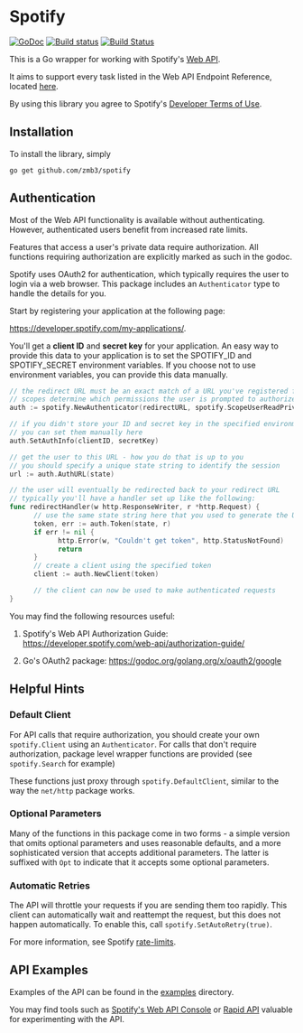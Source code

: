 
Spotify
=======

[![GoDoc](https://godoc.org/github.com/zmb3/spotify?status.svg)](http://godoc.org/github.com/zmb3/spotify)
[![Build status](https://ci.appveyor.com/api/projects/status/1nr9vv0jqq438nj2?svg=true)](https://ci.appveyor.com/project/zmb3/spotify)
[![Build Status](https://travis-ci.org/zmb3/spotify.svg)](https://travis-ci.org/zmb3/spotify)

This is a Go wrapper for working with Spotify's
[Web API](https://developer.spotify.com/web-api/).

It aims to support every task listed in the Web API Endpoint Reference,
located [here](https://developer.spotify.com/web-api/endpoint-reference/).

By using this library you agree to Spotify's
[Developer Terms of Use](https://developer.spotify.com/developer-terms-of-use/).

## Installation

To install the library, simply

`go get github.com/zmb3/spotify`

## Authentication

Most of the Web API functionality is available without authenticating.
However, authenticated users benefit from increased rate limits.

Features that access a user's private data require authorization.
All functions requiring authorization are explicitly marked as
such in the godoc.

Spotify uses OAuth2 for authentication, which typically requires the user to login
via a web browser.  This package includes an `Authenticator` type to handle the details for you.

Start by registering your application at the following page:

https://developer.spotify.com/my-applications/.

You'll get a __client ID__ and __secret key__ for your application.  An easy way to
provide this data to your application is to set the SPOTIFY_ID and SPOTIFY_SECRET
environment variables.  If you choose not to use environment variables, you can
provide this data manually.


````Go
// the redirect URL must be an exact match of a URL you've registered for your application
// scopes determine which permissions the user is prompted to authorize
auth := spotify.NewAuthenticator(redirectURL, spotify.ScopeUserReadPrivate)

// if you didn't store your ID and secret key in the specified environment variables,
// you can set them manually here
auth.SetAuthInfo(clientID, secretKey)

// get the user to this URL - how you do that is up to you
// you should specify a unique state string to identify the session
url := auth.AuthURL(state)

// the user will eventually be redirected back to your redirect URL
// typically you'll have a handler set up like the following:
func redirectHandler(w http.ResponseWriter, r *http.Request) {
      // use the same state string here that you used to generate the URL
      token, err := auth.Token(state, r)
      if err != nil {
            http.Error(w, "Couldn't get token", http.StatusNotFound)
            return
      }
      // create a client using the specified token
      client := auth.NewClient(token)

      // the client can now be used to make authenticated requests
}
````

You may find the following resources useful:

1. Spotify's Web API Authorization Guide:
https://developer.spotify.com/web-api/authorization-guide/

2. Go's OAuth2 package:
https://godoc.org/golang.org/x/oauth2/google


## Helpful Hints

### Default Client

For API calls that require authorization, you should create your own
`spotify.Client` using an `Authenticator`.  For calls that don't require authorization,
package level wrapper functions are provided (see `spotify.Search` for example)

These functions just proxy through `spotify.DefaultClient`, similar to the way
the `net/http` package works.

### Optional Parameters

Many of the functions in this package come in two forms - a simple version that
omits optional parameters and uses reasonable defaults, and a more sophisticated
version that accepts additional parameters.  The latter is suffixed with `Opt`
to indicate that it accepts some optional parameters.

### Automatic Retries

The API will throttle your requests if you are sending them too rapidly. This client can automatically wait and reattempt the request, but this does not happen automatically. To enable this, call `spotify.SetAutoRetry(true)`.

For more information, see Spotify [rate-limits](https://developer.spotify.com/web-api/user-guide/#rate-limiting).

## API Examples

Examples of the API can be found in the [examples](examples) directory.

You may find tools such as [Spotify's Web API Console](https://developer.spotify.com/web-api/console/) or [Rapid API](https://rapidapi.com/package/SpotifyPublicAPI/functions?utm_source=SpotifyGitHub&utm_medium=button&utm_content=Vendor_GitHub) valuable for experimenting with the API.
